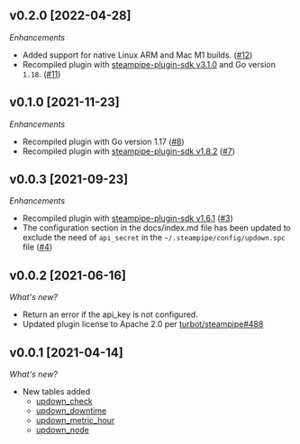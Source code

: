 ## v0.2.0 [2022-04-28]

_Enhancements_

- Added support for native Linux ARM and Mac M1 builds. ([#12](https://github.com/turbot/steampipe-plugin-updown/pull/12))
- Recompiled plugin with [steampipe-plugin-sdk v3.1.0](https://github.com/turbot/steampipe-plugin-sdk/blob/main/CHANGELOG.md#v310--2022-03-30) and Go version `1.18`. ([#11](https://github.com/turbot/steampipe-plugin-updown/pull/11))

## v0.1.0 [2021-11-23]

_Enhancements_

- Recompiled plugin with Go version 1.17 ([#8](https://github.com/turbot/steampipe-plugin-updown/pull/8))
- Recompiled plugin with [steampipe-plugin-sdk v1.8.2](https://github.com/turbot/steampipe-plugin-sdk/blob/main/CHANGELOG.md#v182--2021-11-22) ([#7](https://github.com/turbot/steampipe-plugin-updown/pull/7))

## v0.0.3 [2021-09-23]

_Enhancements_

- Recompiled plugin with [steampipe-plugin-sdk v1.6.1](https://github.com/turbot/steampipe-plugin-sdk/blob/main/CHANGELOG.md#v161--2021-09-21) ([#3](https://github.com/turbot/steampipe-plugin-updown/pull/3))
- The configuration section in the docs/index.md file has been updated to exclude the need of `api_secret` in the `~/.steampipe/config/updown.spc` file ([#4](https://github.com/turbot/steampipe-plugin-updown/pull/4))

## v0.0.2 [2021-06-16]

_What's new?_

- Return an error if the api_key is not configured.
- Updated plugin license to Apache 2.0 per [turbot/steampipe#488](https://github.com/turbot/steampipe/issues/488)

## v0.0.1 [2021-04-14]

_What's new?_

- New tables added
  - [updown_check](https://hub.steampipe.io/plugins/turbot/updown/tables/updown_check)
  - [updown_downtime](https://hub.steampipe.io/plugins/turbot/updown/tables/updown_downtime)
  - [updown_metric_hour](https://hub.steampipe.io/plugins/turbot/updown/tables/updown_metric_hour)
  - [updown_node](https://hub.steampipe.io/plugins/turbot/updown/tables/updown_node)
